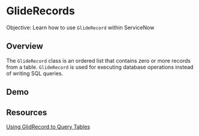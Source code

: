 # GlideRecords
Objective: Learn how to use ```GlideRecord``` within ServiceNow

## Overview
The ```GlideRecord``` class is an ordered list that contains zero or more records from a table. ```GlideRecord``` is used for executing database operations instead of writing SQL queries.

## Demo

## Resources
[Using GlidRecord to Query Tables](https://docs.servicenow.com/bundle/madrid-application-development/page/script/server-scripting/concept/c_UsingGlideRecordToQueryTables.html)
